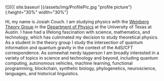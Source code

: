 
![]({{ site.baseurl }}/assets/img/ProfilePic.jpg "profile picture"){:height="30%" width="30%"}

Hi, my name is Josiah Couch. I am studying physics with the [Weinberg Theory Group](https://zippy.ph.utexas.edu/) in the [Department of Physics](https://www.ph.utexas.edu) at the University of Texas at Austin. I have had a lifelong fascination with science, mathematics, and technology, which has culminated my decision to study theoretical physics. As a student in the theory group I study the intersection of quantum information and quantum gravity in the context of the AdS/CFT correspondence. As somewhat nerdy layperson I am broadly interested in a variety of topics in science and technology and beyond, including quantum computing, autonomous vehicles, machine learning, functional programming, blockchain, synthetic biology, phylogenetics, neuroscience, languages, and historical linguistics. 
